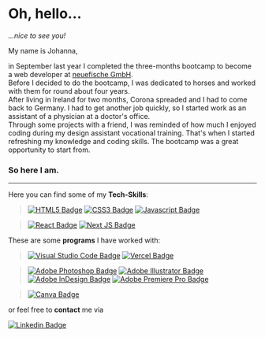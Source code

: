 # Oh, hello...

_...nice to see you!_

My name is Johanna,

in September last year I completed the three-months bootcamp to become a web developer at <a href="https://www.neuefische.de/?utm_source=sea_google&utm_medium=search&utm_campaign=brand_neue_fische_bundesweit&gclid=EAIaIQobChMIg72YpJSh-gIV2o9oCR0TJwTmEAAYASAAEgKK9vD_BwE" target="_blank"> neuefische GmbH</a>.<br>
Before I decided to do the bootcamp, I was dedicated to horses and worked with them for round about four years.<br>
After living in Ireland for two months, Corona spreaded and I had to come back to Germany. I had to get another job quickly, so I started work as an assistant of a physician at a doctor's office.<br>
Through some projects with a friend, I was reminded of how much I enjoyed coding during my design assistant vocational training. That's when I started refreshing my knowledge and coding skills. The bootcamp was a great opportunity to start from.

### So here I am.

---

Here you can find some of my **Tech-Skills**:

>[![HTML5 Badge](https://img.shields.io/badge/-html5-%23E34F26.svg?style=for-the-badge&labelColor=black&logo=html5&logoColor=E34F26)](#) 
[![CSS3 Badge](https://img.shields.io/badge/-css3-%231572B6.svg?style=for-the-badge&labelColor=black&logo=css3&logoColor=1572B6)](#) 
[![Javascript Badge](https://img.shields.io/badge/-Javascript-%23F0DB4F.svg?style=for-the-badge&labelColor=black&logo=javascript&logoColor=F0DB4F)](#) 

>[![React Badge](https://img.shields.io/badge/-React-61DBFB?style=for-the-badge&labelColor=black&logo=react&logoColor=61DBFB)](#) 
[![Next JS Badge](https://img.shields.io/badge/-Next-black?style=for-the-badge&labelColor=black&logo=next.js&logoColor=white)](#)


These are some **programs** I have worked with:


>[![Visual Studio Code Badge](https://img.shields.io/badge/-Visual%20Studio%20Code-0078d7.svg?style=for-the-badge&labelColor=black&logo=visual-studio-code&logoColor=0078d7)](#)
[![Vercel Badge](https://img.shields.io/badge/-vercel-%23000000.svg?style=for-the-badge&labelColor=black&logo=vercel&logoColor=white)](#)


>[![Adobe Photoshop Badge](https://img.shields.io/badge/-Adobe%20Photoshop-%2331A8FF.svg?style=for-the-badge&labelColor=black&logo=Adobe%20Photoshop&logoColor=31A8FF)](#)
[![Adobe Illustrator Badge](https://img.shields.io/badge/-Adobe%20Illustrator-FFA500.svg?style=for-the-badge&labelColor=black&logo=Adobe%20Illustrator&logoColor=FFA500)](#)
[![Adobe InDesign Badge](https://img.shields.io/badge/-Adobe%20InDesign-FF635A.svg?style=for-the-badge&labelColor=black&logo=Adobe%20InDesign&logoColor=FF635A)](#)
[![Adobe Premiere Pro Badge](https://img.shields.io/badge/-Adobe%20Premiere%20Pro-9999FF.svg?style=for-the-badge&labelColor=black&logo=Adobe%20Premiere%20Pro&logoColor=9999FF)](#)


>[![Canva Badge](https://img.shields.io/badge/-Canva-%2300C4CC.svg?style=for-the-badge&labelColor=black&logo=Canva&logoColor=00C4CC)](#)


or feel free to **contact** me via

[![Linkedin Badge](https://img.shields.io/badge/-Johanna_Hopp-0e76a8?style=flat&labelColor=0e76a8&logo=linkedin&logoColor=white)](https://www.linkedin.com/in/johanna-hopp-119326255/) 


<!--
my open projects:



my past:

> fun fact: 



Here are some ideas to get you started:

- 🔭 I’m currently working on ...
- 🌱 I’m currently learning ...
- 👯 I’m looking to collaborate on ...
- 🤔 I’m looking for help with ...
- 💬 Ask me about ...
- 📫 How to reach me: ...
- 😄 Pronouns: ...
- ⚡ Fun fact: ...
-->
